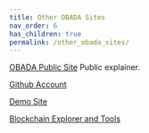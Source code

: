 ```yaml
---
title: Other OBADA Sites
nav_order: 6
has_children: true
permalink: /other_obada_sites/
---
```


[OBADA Public Site](/) Public explainer.

[Github Account](https://github.com/obada-foundation/)

[Demo Site](https://dev.rd.obada.io/)

[Blockchain Explorer and Tools](https://gateway.obada.io/)
